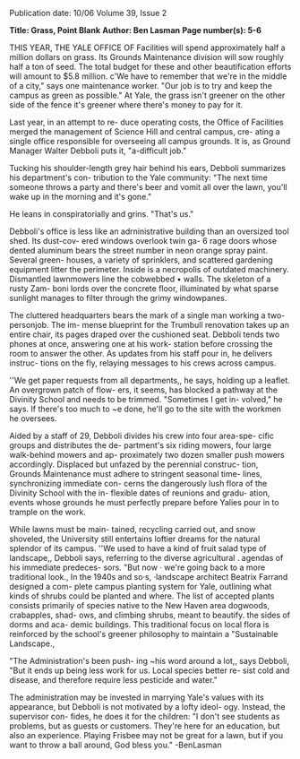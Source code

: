 Publication date: 10/06
Volume 39, Issue 2

**Title: Grass, Point Blank**
**Author: Ben Lasman**
**Page number(s): 5-6**

THIS YEAR, THE YALE OFFICE OF 
Facilities will spend approximately 
half a million dollars on grass. Its 
Grounds Maintenance division 
will sow roughly half a ton of seed. 
The total budget for these and other 
beautification efforts will amount to 
$5.8 million. c'We have to remember 
that we're in the middle of a city," 
says one maintenance worker. "Our 
job is to try and keep the campus 
as green as possible." At Yale, the 
grass isn't greener on the other side 
of the fence 
it's greener where 
there's money to pay for it. 

Last year, in an attempt to re-
duce operating costs, the Office of 
Facilities merged the management of 
Science Hill and central campus, cre-
ating a single office responsible for 
overseeing all campus grounds. It is, 
as Ground Manager Walter Debboli 
puts it, "a-difficult job." 

Tucking his 
shoulder-length 
grey hair behind his ears, Debboli 
summarizes his department's con-
tribution to the Yale community: 
"The next time someone throws a 
party and there's beer and vomit all 
over the lawn, you'll wake up in the 
morning and it's gone." 

He leans in conspiratorially and 
grins. "That's us." 

Debboli's office is less like an 
adrninistrative building than an 
oversized tool shed. Its dust-cov-
ered windows overlook twin ga-
6 
rage doors whose dented aluminum 
bears the street number in neon 
orange spray paint. Several green-
houses, a variety of sprinklers, and 
scattered gardening equipment litter 
the perimeter. Inside is a necropolis 
of outdated machinery. Dismantled 
lawnmowers line the cobwebbed 
• walls. The skeleton of a rusty Zam-
boni lords over the concrete floor, 
illuminated by what sparse sunlight 
manages to filter through the grimy 
windowpanes. 

The 
cluttered 
headquarters 
bears the mark of a single man 
working a two-personjob. The im-
mense blueprint for the Trumbull 
renovation takes up an entire chair, 
its pages draped over the cushioned 
seat. Debboli tends two phones at 
once, answering one at his work-
station before crossing the room to 
answer the other. As updates from 
his staff pour in, he delivers instruc-
tions on the fly, relaying messages to 
his crews across campus. 

''We get paper requests from all 
departments,, he says, holding up a 
leaflet. An overgrown patch of flow-
ers, it seems, has blocked a pathway 
at the Divinity School and needs to 
be trimmed. "Sometimes I get in-
volved," he says. If there's too much 
to ~e done, he'll go to the site with 
the workmen he oversees. 

Aided by a staff of 29, Debboli 
divides his crew into four area-spe-
cific groups and distributes the de-
partment's six riding mowers, four 
large walk-behind mowers and ap-
proximately two dozen smaller push 
mowers accordingly. Displaced but 
unfazed by the perennial construc-
tion, Grounds Maintenance must 
adhere to stringent seasonal time-
lines, synchronizing immediate con-
cerns 
the dangerously lush flora of 
the Divinity School with the in-
flexible dates of reunions and gradu-
ation, events whose grounds he must 
perfectly prepare before Yalies pour 
in to trample on the work. 

While lawns must be main-
tained, recycling carried out, and 
snow shoveled, the University still 
entertains loftier dreams for the 
natural splendor of its campus. ''We 
used to have a kind of fruit salad 
type of landscape,, Debboli says, 
referring to the diverse agricultural 
. agendas of his immediate predeces-
sors. "But now · we're going back 
to a more traditional look., In the 
1940s and so·s, ·landscape architect 
Beatrix Farrand designed a com-
plete campus planting system for 
Yale, outlining what kinds of shrubs 
could be planted and where. The list 
of accepted plants consists primarily 
of species native to the New Haven 
area dogwoods, crabapples, shad-
ows, and climbing shrubs, meant to 
beautify. the sides of dorms and aca-
demic buildings. This traditional 
focus on local flora is reinforced by 
the school's greener philosophy to 
maintain a "Sustainable Landscape., 

"The Administration's been push-
ing ~his word around a lot,, says 
Debboli, "But it ends up being less 
work for us. Local species better re-
sist cold and disease, and therefore 
require less pesticide and water." 

The administration may be 
invested in marrying Yale's values 
with its appearance, but Debboli 
is not motivated by a lofty ideol-
ogy. Instead, the supervisor con-
fides, he does it for the children: "I 
don't see students as problems, but 
as guests or customers. They're 
here for an education, but also an 
experience. Playing Frisbee may 
not be great for a lawn, but if you 
want to throw a ball around, God 
bless you." 
-BenLasman